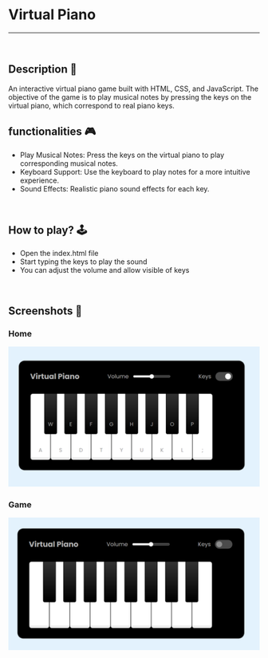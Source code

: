 # **Virtual Piano** 

---

<br>

## **Description 📃**
<!-- add your game description here  -->
An interactive virtual piano game built with HTML, CSS, and JavaScript. The objective of the game is to play musical notes by pressing the keys on the virtual piano, which correspond to real piano keys.
</p>

## **functionalities 🎮**
<!-- add functionalities over here -->
- Play Musical Notes: Press the keys on the virtual piano to play corresponding musical notes.
- Keyboard Support: Use the keyboard to play notes for a more intuitive experience.
- Sound Effects: Realistic piano sound effects for each key.

<br>

## **How to play? 🕹️**
- Open the index.html file
- Start typing the keys to play the sound
- You can adjust the volume and allow visible of keys

<br>

## **Screenshots 📸**

### Home

![Home](virtual-piano.png)

### Game

![Game](virtual-piano-game.png)
